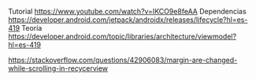 Tutorial
https://www.youtube.com/watch?v=IKCO9e8feAA
Dependencias
https://developer.android.com/jetpack/androidx/releases/lifecycle?hl=es-419
Teoría
https://developer.android.com/topic/libraries/architecture/viewmodel?hl=es-419

https://stackoverflow.com/questions/42906083/margin-are-changed-while-scrolling-in-recycerview